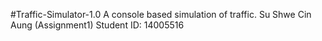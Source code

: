 #Traffic-Simulator-1.0
A console based simulation of traffic.
Su Shwe Cin Aung (Assignment1)
Student ID: 14005516